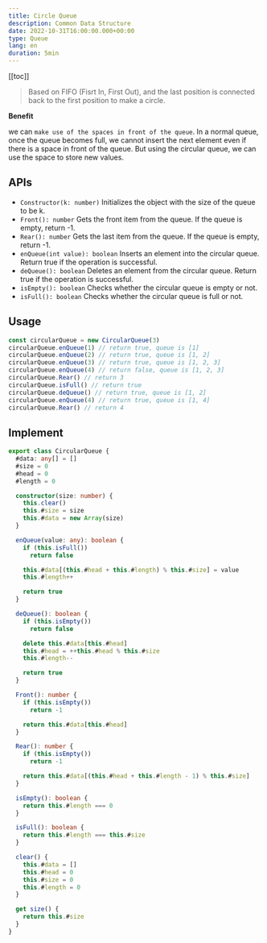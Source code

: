 ```yaml
---
title: Circle Queue
description: Common Data Structure
date: 2022-10-31T16:00:00.000+00:00
type: Queue
lang: en
duration: 5min
---
```


[[toc]]

> Based on FIFO (Fisrt In, First Out), and the last position is connected back to the first position to make a circle.

**Benefit**

we can `make use of the spaces in front of the queue`. In a normal queue, once the queue becomes full, we cannot insert the next element even if there is a space in front of the queue. But using the circular queue, we can use the space to store new values.

## APIs

* `Constructor(k: number)` Initializes the object with the size of the queue to be k.
* `Front(): number` Gets the front item from the queue. If the queue is empty, return -1.
* `Rear(): number` Gets the last item from the queue. If the queue is empty, return -1.
* `enQueue(int value): boolean` Inserts an element into the circular queue. Return true if the operation is successful.
* `deQueue(): boolean` Deletes an element from the circular queue. Return true if the operation is successful.
* `isEmpty(): boolean` Checks whether the circular queue is empty or not.
* `isFull(): boolean` Checks whether the circular queue is full or not.

## Usage

```ts
const circularQueue = new CircularQueue(3)
circularQueue.enQueue(1) // return true, queue is [1]
circularQueue.enQueue(2) // return true, queue is [1, 2]
circularQueue.enQueue(3) // return true, queue is [1, 2, 3]
circularQueue.enQueue(4) // return false, queue is [1, 2, 3]
circularQueue.Rear() // return 3
circularQueue.isFull() // return true
circularQueue.deQueue() // return true, queue is [1, 2]
circularQueue.enQueue(4) // return true, queue is [1, 4]
circularQueue.Rear() // return 4
```

## Implement

```ts
export class CircularQueue {
  #data: any[] = []
  #size = 0
  #head = 0
  #length = 0

  constructor(size: number) {
    this.clear()
    this.#size = size
    this.#data = new Array(size)
  }

  enQueue(value: any): boolean {
    if (this.isFull())
      return false

    this.#data[(this.#head + this.#length) % this.#size] = value
    this.#length++

    return true
  }

  deQueue(): boolean {
    if (this.isEmpty())
      return false

    delete this.#data[this.#head]
    this.#head = ++this.#head % this.#size
    this.#length--

    return true
  }

  Front(): number {
    if (this.isEmpty())
      return -1

    return this.#data[this.#head]
  }

  Rear(): number {
    if (this.isEmpty())
      return -1

    return this.#data[(this.#head + this.#length - 1) % this.#size]
  }

  isEmpty(): boolean {
    return this.#length === 0
  }

  isFull(): boolean {
    return this.#length === this.#size
  }

  clear() {
    this.#data = []
    this.#head = 0
    this.#size = 0
    this.#length = 0
  }

  get size() {
    return this.#size
  }
}
```
